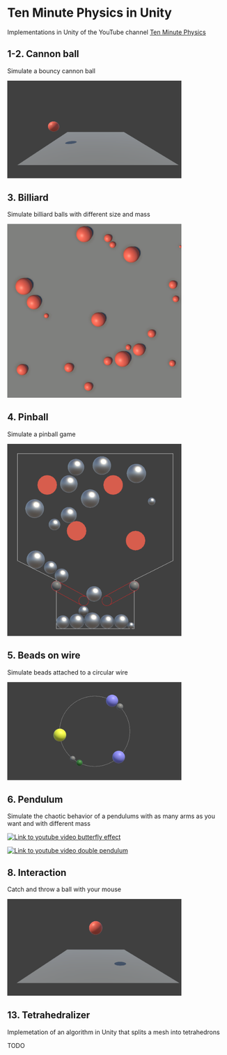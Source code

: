 # Ten Minute Physics in Unity

Implementations in Unity of the YouTube channel [Ten Minute Physics](https://matthias-research.github.io/pages/tenMinutePhysics/)


## 1-2. Cannon ball

Simulate a bouncy cannon ball

<img src="/_media/01-bouncy-ball.png" width="400">

## 3. Billiard

Simulate billiard balls with different size and mass

<img src="/_media/03-billiard.png" width="400">


## 4. Pinball

Simulate a pinball game

<img src="/_media/04-pinball.png" width="400">


## 5. Beads on wire

Simulate beads attached to a circular wire

<img src="/_media/05-beads-on-wire.png" width="400">


## 6. Pendulum

Simulate the chaotic behavior of a pendulums with as many arms as you want and with different mass 

[![Link to youtube video butterfly effect](https://img.youtube.com/vi/GqGHz6gtakY/0.jpg)](https://www.youtube.com/watch?v=GqGHz6gtakY)

[![Link to youtube video double pendulum](https://img.youtube.com/vi/MBk6n5m57sU/0.jpg)](https://www.youtube.com/watch?v=MBk6n5m57sU)


## 8. Interaction

Catch and throw a ball with your mouse

<img src="/_media/08-user-interaction.png" width="400">


## 13. Tetrahedralizer

Implemetation of an algorithm in Unity that splits a mesh into tetrahedrons

TODO